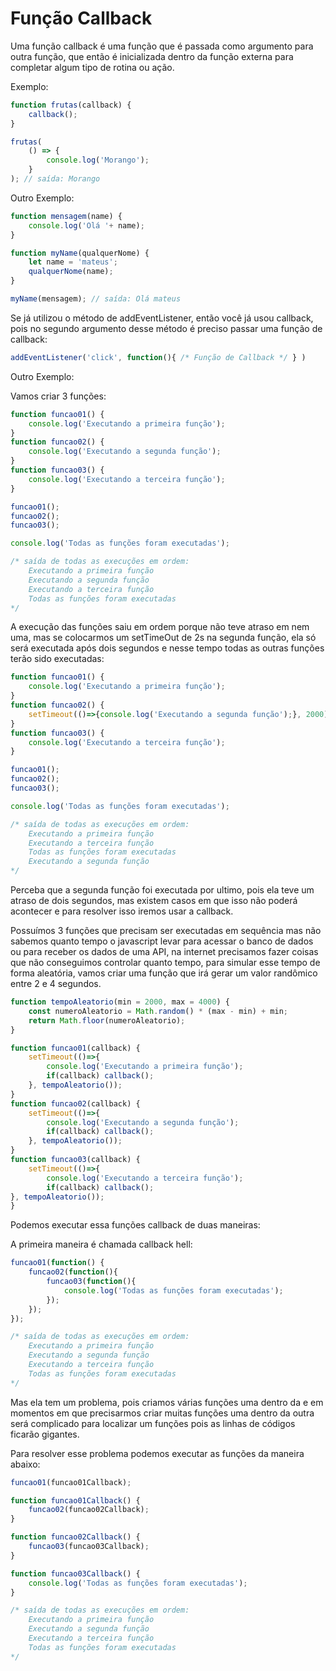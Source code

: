 # Função Callback

Uma função callback é uma função que é passada como argumento para outra função, que então é inicializada dentro da função externa para completar algum tipo de rotina ou ação.

Exemplo:

```js
function frutas(callback) {
    callback();
}

frutas(
    () => {
        console.log('Morango');
    }
); // saída: Morango
```

Outro Exemplo:

```js
function mensagem(name) {
    console.log('Olá '+ name);
}

function myName(qualquerNome) {
    let name = 'mateus';
    qualquerNome(name);
}

myName(mensagem); // saída: Olá mateus
```

Se já utilizou o método de addEventListener, então você já usou callback, pois no segundo argumento desse método é preciso passar uma função de callback:

```js
addEventListener('click', function(){ /* Função de Callback */ } )
```

Outro Exemplo:

Vamos criar 3 funções:

```js
function funcao01() {
    console.log('Executando a primeira função');
}
function funcao02() {
    console.log('Executando a segunda função');
}
function funcao03() {
    console.log('Executando a terceira função');
}

funcao01();
funcao02();
funcao03();

console.log('Todas as funções foram executadas');

/* saída de todas as execuções em ordem:
    Executando a primeira função
    Executando a segunda função
    Executando a terceira função
    Todas as funções foram executadas
*/
```

A execução das funções saiu em ordem porque não teve atraso em nem uma, mas se colocarmos um setTimeOut de 2s na segunda função, ela só será executada após dois segundos e nesse tempo todas as outras funções terão sido executadas:

```js
function funcao01() {
    console.log('Executando a primeira função');
}
function funcao02() {
    setTimeout(()=>{console.log('Executando a segunda função');}, 2000);
}
function funcao03() {
    console.log('Executando a terceira função');
}

funcao01();
funcao02();
funcao03();

console.log('Todas as funções foram executadas');

/* saída de todas as execuções em ordem:
    Executando a primeira função
    Executando a terceira função
    Todas as funções foram executadas
    Executando a segunda função
*/
```

Perceba que a segunda função foi executada por ultimo, pois ela teve um atraso de dois segundos, mas existem casos em que isso não poderá acontecer e para resolver isso iremos usar a callback.

Possuímos 3 funções que precisam ser executadas em sequência mas não sabemos quanto tempo o javascript levar para acessar o banco de dados ou para receber os dados de uma API, na internet precisamos fazer coisas que não conseguimos controlar quanto tempo, para simular esse tempo de forma aleatória, vamos criar uma função que irá gerar um valor randômico entre 2 e 4 segundos.

```js
function tempoAleatorio(min = 2000, max = 4000) {
    const numeroAleatorio = Math.random() * (max - min) + min;
    return Math.floor(numeroAleatorio);
}

function funcao01(callback) {
    setTimeout(()=>{
        console.log('Executando a primeira função');
        if(callback) callback();
    }, tempoAleatorio());
}
function funcao02(callback) {
    setTimeout(()=>{
        console.log('Executando a segunda função');
        if(callback) callback();
    }, tempoAleatorio());
}
function funcao03(callback) {
    setTimeout(()=>{
        console.log('Executando a terceira função');
        if(callback) callback();
}, tempoAleatorio());
}
```

Podemos executar essa funções callback de duas maneiras:

A primeira maneira é chamada callback hell:

```js
funcao01(function() {
    funcao02(function(){
        funcao03(function(){
            console.log('Todas as funções foram executadas');
        });
    });
});

/* saída de todas as execuções em ordem:
    Executando a primeira função
    Executando a segunda função
    Executando a terceira função
    Todas as funções foram executadas
*/
```

Mas ela tem um problema, pois criamos várias funções uma dentro da e em momentos em que precisarmos criar muitas funções uma dentro da outra será complicado para localizar um funções pois as linhas de códigos ficarão gigantes.

Para resolver esse problema podemos executar as funções da maneira abaixo:

```js
funcao01(funcao01Callback);

function funcao01Callback() {
    funcao02(funcao02Callback);
}

function funcao02Callback() {
    funcao03(funcao03Callback);
}

function funcao03Callback() {
    console.log('Todas as funções foram executadas');
}

/* saída de todas as execuções em ordem:
    Executando a primeira função
    Executando a segunda função
    Executando a terceira função
    Todas as funções foram executadas
*/
```
